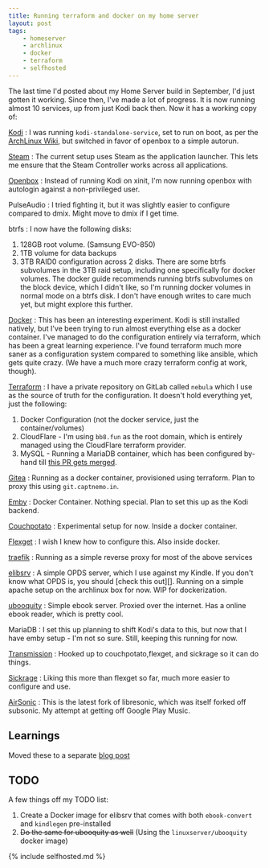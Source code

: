```yaml
---
title: Running terraform and docker on my home server
layout: post
tags:
    - homeserver
    - archlinux
    - docker
    - terraform
    - selfhosted
---
```


The last time I'd posted about my Home Server build in September, I'd just gotten it working. Since then, I've made a lot of progress. It is now running almost 10 services, up from just Kodi back then. Now it has a working copy of:

[Kodi][kodi]
: I was running `kodi-standalone-service`, set to run on boot, as per the [ArchLinux Wiki][kodi-wiki-standalone], but switched in favor of openbox to a simple autorun.

[Steam][steam]
: The current setup uses Steam as the application launcher. This lets me ensure that the Steam Controller works across all applications.

[Openbox][openbox]
: Instead of running Kodi on xinit, I'm now running openbox with autologin against a non-privileged user.

PulseAudio
: I tried fighting it, but it was slightly easier to configure compared to dmix. Might move to dmix if I get time.

btrfs
: I now have the following disks:
1. 128GB root volume. (Samsung EVO-850)
2. 1TB volume for data backups
3. 3TB RAID0 configuration across 2 disks.
There are some btrfs subvolumes in the 3TB raid setup, including one specifically for docker volumes. The docker guide recommends running btrfs subvolumes on the block device, which I didn't like, so I'm running docker volumes in normal mode on a btrfs disk. I don't have enough writes to care much yet, but might explore this further.

[Docker][docker]
: This has been an interesting experiment. Kodi is still installed natively, but I've been trying to run almost everything else as a docker container. I've managed to do the configuration entirely via terraform, which has been a great learning experience. I've found terraform much more saner as a configuration system compared to something like ansible, which gets quite crazy. (We have a much more crazy terraform config at work, though).

[Terraform][tf]
: I have a private repository on GitLab called `nebula` which I use as the source of truth for the configuration. It doesn't hold everything yet, just the following:
1. Docker Configuration (not the docker service, just the container/volumes)
2. CloudFlare - I'm using `bb8.fun` as the root domain, which is entirely managed using the CloudFlare terraform provider.
3. MySQL - Running a MariaDB container, which has been configured by-hand till [this PR gets merged][pr].

[Gitea][gitea]
: Running as a docker container, provisioned using terraform. Plan to proxy this using `git.captnemo.in`.

[Emby][emby]
: Docker Container. Nothing special. Plan to set this up as the Kodi backend.

[Couchpotato][couchpotato]
: Experimental setup for now. Inside a docker container.

[Flexget][flexget]
: I wish I knew how to configure this. Also inside docker.

[traefik][traefik]
: Running as a simple reverse proxy for most of the above services

[elibsrv][elibsrv]
: A simple OPDS server, which I use against my Kindle. If you don't know what OPDS is, you should [check this out][]. Running on a simple apache setup on the archlinux box for now. WIP for dockerization.

[ubooquity][ubooquity]
: Simple ebook server. Proxied over the internet. Has a online ebook reader, which is pretty cool.

MariaDB
: I set this up planning to shift Kodi's data to this, but now that I have emby setup - I'm not so sure. Still, keeping this running for now.

[Transmission][transmission]
: Hooked up to couchpotato,flexget, and sickrage so it can do things.

[Sickrage][sickrage]
: Liking this more than flexget so far, much more easier to configure and use.

[AirSonic][airsonic]
: This is the latest fork of libresonic, which was itself forked off subsonic. My attempt at getting off Google Play Music.

## Learnings

Moved these to a separate [blog post](/blog/2017/12/180/home-server-learnings/)

## TODO

A few things off my TODO list:

1. Create a Docker image for elibsrv that comes with both `ebook-convert` and `kindlegen` pre-installed
2. ~~Do the same for ubooquity as well~~ (Using the `linuxserver/ubooquity` docker image)

{% include selfhosted.md %}

[kodi-wiki-standalone]: https://wiki.archlinux.org/index.php/Kodi#Kodi-standalone-service
[pr]: https://github.com/hashicorp/go-version/pull/34
[sickrage]: https://sickrage.github.io/
[transmission]: https://transmissionbt.com/
[kodi]: https://kodi.tv/
[steam]: http://store.steampowered.com/linux
[openbox]: http://openbox.org/wiki/Main_Page
[docker]: https://www.docker.com/
[tf]: https://www.terraform.io/
[gitea]: https://github.com/go-gitea/gitea
[emby]: https://emby.media/
[couchpotato]: https://couchpota.to/
[flexget]: https://flexget.com/
[traefik]: https://traefik.io/
[elibsrv]: http://elibsrv.sourceforge.net/
[ubooquity]: https://vaemendis.net/ubooquity/
[airsonic]: https://airsonic.github.io/